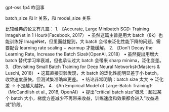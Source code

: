 gpt-oss fp4 咋回事


batch_size 和 lr 关系，和 model_size 关系

比较经典的论文有几篇：
	1.	《Accurate, Large Minibatch SGD: Training ImageNet in 1 Hour》（Facebook, 2017）
	•	虽然这篇主旨是用大 batch（8k）也能训练好 ImageNet，但里面就提到，大 batch 会带来泛化性能下降的问题，需要配合 learning rate scaling + warmup 才能缓解。
	2.	《Don’t Decay the Learning Rate, Increase the Batch Size》（OpenAI, 2018）
	•	虽然提出用增大 batch 替代学习率衰减，但也承认过大 batch 会带来 sharp minima，泛化变差。
	3.	《Revisiting Small Batch Training for Deep Neural Networks》（Masters & Luschi, 2018）
	•	这篇直接实验发现，大 batch 的泛化性能明显差于小 batch，收敛速度虽快，但测试集准确率更差。
	•	结论非常明确：batch size 太大 → 泛化差 → 不是越大越好。
	4.	《An Empirical Model of Large-Batch Training》（McCandlish et al., 2018, OpenAI）
	•	提出“critical batch size”概念：超过某个 batch 大小，梯度方差减少不再带来收益，训练速度和效果都会进入“收益递减”阶段。
